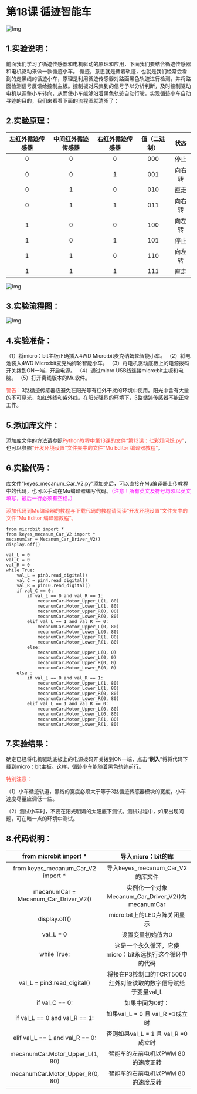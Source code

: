# 第18课 循迹智能车
![Img](./media/img-20230426170747.png)
## 1.实验说明：
前面我们学习了循迹传感器和电机驱动的原理和应用，下面我们要结合循迹传感器和电机驱动来做一款循迹小车。
循迹，意思就是循着轨迹，也就是我们经常会看到的走黑线的循迹小车，原理是利用循迹传感器对路面黑色轨迹进行检测，并将路面检测信号反馈给控制主板。控制板对采集到的信号予以分析判断，及时控制驱动电机以调整小车转向，从而使小车能够沿着黑色轨迹自动行驶，实现循迹小车自动寻迹的目的，我们来看看下面的流程图就清晰了：

## 2.实验原理：
|左红外循迹传感器|中间红外循迹传感器|右红外循迹传感器|值（二进制）|状态|
| :--: | :--: |:--:| :--: | :--: |
|0|0|0|000|停止|
|0|0|1|001|向右转|
|0|1|0|010|直走|
|0|1|1|011|向右转|
|1|0|0|100|向左转|
|1|0|1|101|停止|
|1|1|0|110|向左转|
|1|1|1|111|直走|
![Img](./media/img-20230523171931.png)

## 3.实验流程图：
![Img](./media/img-20230426171120.png)

## 4.实验准备：
（1）将micro：bit主板正确插入4WD Micro:bit麦克纳姆轮智能小车。 
（2）将电池装入4WD Micro:bit麦克纳姆轮智能小车。 
（3）将电机驱动底板上的电源拨码开关拨到ON一端，开启电源。 
（4）通过micro USB线连接micro:bit主板和电脑。 
（5）打开离线版本的Mu软件。

<span style="color: rgb(255, 76, 65);"> 警告：</span>3路循迹传感器应避免在阳光等有红外干扰的环境中使用。阳光中含有大量的不可见光，如红外线和紫外线。在阳光强烈的环境下，3路循迹传感器不能正常工作。  


## 5.添加库文件：                                                                               
添加库文件的方法请参照<span style="color: rgb(255, 76, 65);">Python教程中第13课的文件“第13课：七彩灯闪烁\.py”</span>，也可以参照<span style="color: rgb(255, 76, 65);">“开发环境设置”文件夹中的文件“Mu Editor 编译器教程”</span>。

## 6.实验代码：
库文件“keyes_mecanum_Car_V2.py”添加完后，可以直接在Mu编译器上传教程中的代码，也可以手动在Mu编译器编写代码。<span style="color: rgb(255, 0, 255);">（注意！所有英文及符号均须以英文填写，最后一行必须有空格。）</span>

<span style="color: rgb(255, 76, 65);">添加代码到Mu编译器的教程与下载代码的教程请阅读“开发环境设置”文件夹中的文件“Mu Editor 编译器教程”。</span>

```
from microbit import *
from keyes_mecanum_Car_V2 import *
mecanumCar = Mecanum_Car_Driver_V2()
display.off()

val_L = 0
val_C = 0
val_R = 0
while True:
    val_L = pin3.read_digital()
    val_C = pin4.read_digital()
    val_R = pin10.read_digital()
    if val_C == 0:
        if val_L == 0 and val_R == 1:
            mecanumCar.Motor_Upper_L(1, 80)
            mecanumCar.Motor_Lower_L(1, 80)
            mecanumCar.Motor_Upper_R(0, 80)
            mecanumCar.Motor_Lower_R(0, 80)
        elif val_L == 1 and val_R == 0:
            mecanumCar.Motor_Upper_L(0, 80)
            mecanumCar.Motor_Lower_L(0, 80)
            mecanumCar.Motor_Upper_R(1, 80)
            mecanumCar.Motor_Lower_R(1, 80)
        else:
            mecanumCar.Motor_Upper_L(0, 0)
            mecanumCar.Motor_Lower_L(0, 0)
            mecanumCar.Motor_Upper_R(0, 0)
            mecanumCar.Motor_Lower_R(0, 0)
    else :
        if val_L == 0 and val_R == 1:
            mecanumCar.Motor_Upper_L(1, 80)
            mecanumCar.Motor_Lower_L(1, 80)
            mecanumCar.Motor_Upper_R(0, 80)
            mecanumCar.Motor_Lower_R(0, 80)
        elif val_L == 1 and val_R == 0:
            mecanumCar.Motor_Upper_L(0, 80)
            mecanumCar.Motor_Lower_L(0, 80)
            mecanumCar.Motor_Upper_R(1, 80)
            mecanumCar.Motor_Lower_R(1, 80)
```

## 7.实验结果：
确定已经将电机驱动底板上的电源拨码开关拨到ON一端，点击“**刷入**”将将代码下载到micro：bit主板。这样，循迹小车能随着黑色轨迹前行。

<span style="color: rgb(255, 76, 65);">特别注意：</span>

（1）小车循迹轨道，黑线的宽度必须大于等于3路循迹传感器模块的宽度，小车速度尽量应调低一些。

（2）测试小车时，不要在阳光明媚的太阳底下测试。测试过程中，如果出现问题，可在暗一点的环境中测试。

## 8.代码说明：

|from  microbit  import *| 导入micro：bit的库 |
| :--: | :--: |
|from  keyes_mecanum_Car_V2  import *|导入keyes_mecanum_Car_V2的库文件|
|mecanumCar = Mecanum_Car_Driver_V2() |实例化一个对象Mecanum_Car_Driver_V2()为mecanumCar|
|display.off()|micro:bit上的LED点阵关闭显示|
| val_L = 0 |设置变量初始值为0  |
| while True: |这是一个永久循环，它使micro：bit永远执行这个循环中的代码|
|val_L = pin3.read_digital()| 将接在P3控制口的TCRT5000红外对管读取的数字信号赋给于变量val_L |
|if val_C == 0:|如果中间为0时：|
|if val_L == 0 and val_R == 1:|如果val_L = 0 且 val_R =1成立时|
|elif val_L == 1 and val_R == 0:|否则如果val_L = 1 且 val_R =0成立时|
|mecanumCar.Motor_Upper_L(1, 80)|智能车的左前电机以PWM 80的速度正转|
|mecanumCar.Motor_Upper_R(0, 80)|智能车的右前电机以PWM 80的速度反转|












